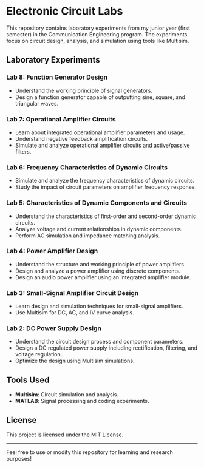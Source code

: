 # Electronic Circuit Labs

This repository contains laboratory experiments from my junior year (first semester) in the Communication Engineering program. The experiments focus on circuit design, analysis, and simulation using tools like Multisim.

## Laboratory Experiments

### Lab 8: Function Generator Design
- Understand the working principle of signal generators.
- Design a function generator capable of outputting sine, square, and triangular waves.

### Lab 7: Operational Amplifier Circuits
- Learn about integrated operational amplifier parameters and usage.
- Understand negative feedback amplification circuits.
- Simulate and analyze operational amplifier circuits and active/passive filters.

### Lab 6: Frequency Characteristics of Dynamic Circuits
- Simulate and analyze the frequency characteristics of dynamic circuits.
- Study the impact of circuit parameters on amplifier frequency response.

### Lab 5: Characteristics of Dynamic Components and Circuits
- Understand the characteristics of first-order and second-order dynamic circuits.
- Analyze voltage and current relationships in dynamic components.
- Perform AC simulation and impedance matching analysis.

### Lab 4: Power Amplifier Design
- Understand the structure and working principle of power amplifiers.
- Design and analyze a power amplifier using discrete components.
- Design an audio power amplifier using an integrated amplifier module.

### Lab 3: Small-Signal Amplifier Circuit Design
- Learn design and simulation techniques for small-signal amplifiers.
- Use Multisim for DC, AC, and IV curve analysis.

### Lab 2: DC Power Supply Design
- Understand the circuit design process and component parameters.
- Design a DC regulated power supply including rectification, filtering, and voltage regulation.
- Optimize the design using Multisim simulations.

## Tools Used
- **Multisim**: Circuit simulation and analysis.
- **MATLAB**: Signal processing and coding experiments.

## License
This project is licensed under the MIT License.

---

Feel free to use or modify this repository for learning and research purposes!
